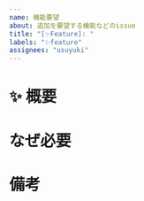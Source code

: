 ```yaml
---
name: 機能要望
about: 追加を要望する機能などのissue
title: "[✨Feature]: "
labels: "✨feature"
assignees: "usuyuki"
---
```


# ✨ 概要

# なぜ必要

# 備考
